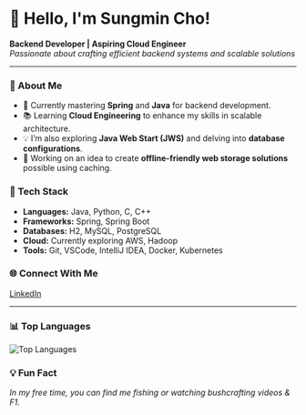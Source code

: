 # 👋 Hello, I'm Sungmin Cho!

**Backend Developer | Aspiring Cloud Engineer**  
*Passionate about crafting efficient backend systems and scalable solutions*

---

### 🚀 About Me
- 🌱 Currently mastering **Spring** and **Java** for backend development.
- 📚 Learning **Cloud Engineering** to enhance my skills in scalable architecture.
- 💡 I’m also exploring **Java Web Start (JWS)** and delving into **database configurations**.
- 💼 Working on an idea to create **offline-friendly web storage solutions** possible using caching.

### 🔧 Tech Stack
- **Languages:** Java, Python, C, C++
- **Frameworks:** Spring, Spring Boot
- **Databases:** H2, MySQL, PostgreSQL
- **Cloud:** Currently exploring AWS, Hadoop
- **Tools:** Git, VSCode, IntelliJ IDEA, Docker, Kubernetes

### 🌐 Connect With Me
[LinkedIn]([https://www.linkedin.com/in/sungmincho0930])

---

### 📊 Top Languages
![Top Languages](https://github-readme-stats.vercel.app/api/top-langs/?username=samcho02&layout=compact&theme=radical)

### 💡 Fun Fact
*In my free time, you can find me fishing or watching bushcrafting videos & F1.*
